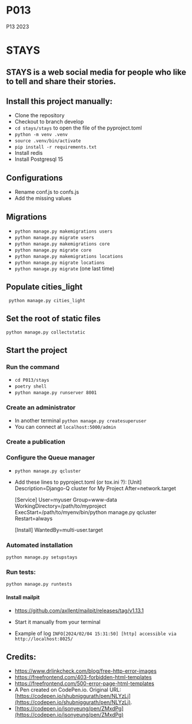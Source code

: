 # P013
P13 2023

# STAYS
## STAYS is a web social media for people who like to tell and share their stories.


## Install this project manually:
   - Clone the repository
   - Checkout to branch develop
   - ```cd stays/stays``` to open the file of the  pyproject.toml
   - ```python -m venv .venv```
   - ```source .venv/bin/activate```
   - ```pip install -r requirements.txt```
   - Install redis
   - Install Postgresql 15

## Configurations
   - Rename conf.js to confs.js
   - Add the missing values

## Migrations
   - ```python manage.py makemigrations users ```
   - ```python manage.py migrate users```
   - ```python manage.py makemigrations core ```
   - ```python manage.py migrate core```
   - ```python manage.py makemigrations locations```
   - ```python manage.py migrate locations```
   - ```python manage.py migrate```  (one last time)


## Populate cities_light
``` python manage.py cities_light```

## Set the root of static files
```python manage.py collectstatic```

## Start the project
### Run the command
   - ```cd P013/stays```
   - ```poetry shell```
   - ```python manage.py runserver 8001```

### Create an administrator
   - In another terminal ```python manage.py createsuperuser```
   - You can connect at ```localhost:5000/admin```

### Create a publication

### Configure the Queue manager
   - ```python manage.py qcluster```
   - Add these lines to pyproject.toml (or tox.ini ?):
      [Unit]
      Description=Django-Q cluster for My Project
      After=network.target

      [Service]
      User=myuser
      Group=www-data
      WorkingDirectory=/path/to/myproject
      ExecStart=/path/to/myenv/bin/python manage.py qcluster
      Restart=always

      [Install]
      WantedBy=multi-user.target

### Automated installation
```python manage.py setupstays```

### Run tests:
```python manage.py runtests```

#### Install mailpit
   - https://github.com/axllent/mailpit/releases/tag/v1.13.1

   - Start it manually from your terminal

   - Example of log ```INFO[2024/02/04 15:31:50] [http] accessible via http://localhost:8025/```


## Credits:
   - https://www.drlinkcheck.com/blog/free-http-error-images
   - https://freefrontend.com/403-forbidden-html-templates
   - https://freefrontend.com/500-error-page-html-templates
   - A Pen created on CodePen.io. Original URL: [https://codepen.io/shubniggurath/pen/NLYzLj](https://codepen.io/shubniggurath/pen/NLYzLj).
   - [https://codepen.io/jsonyeung/pen/ZMxdPg](https://codepen.io/jsonyeung/pen/ZMxdPg)
